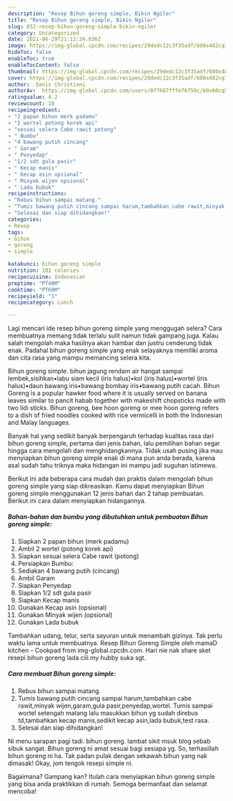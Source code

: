 ```yaml
---
description: "Resep Bihun goreng simple, Bikin Ngiler"
title: "Resep Bihun goreng simple, Bikin Ngiler"
slug: 652-resep-bihun-goreng-simple-bikin-ngiler
category: Uncategorized
date: 2021-06-29T21:12:24.036Z
image: https://img-global.cpcdn.com/recipes/29dedc12c3f35adf/680x482cq70/bihun-goreng-simple-foto-resep-utama.jpg
hideToc: false
enableToc: true
enableTocContent: false
thumbnail: https://img-global.cpcdn.com/recipes/29dedc12c3f35adf/680x482cq70/bihun-goreng-simple-foto-resep-utama.jpg
cover: https://img-global.cpcdn.com/recipes/29dedc12c3f35adf/680x482cq70/bihun-goreng-simple-foto-resep-utama.jpg
author:  Danis Christiani
authorAv:  https://img-global.cpcdn.com/users/077667fffe76759c/60x60cq50/avatar.jpg
ratingvalue: 4.2
reviewcount: 18
recipeingredient:
- "2 papan bihun merk padamu"
- "2 wortel potong korek api"
- "sesuai selera Cabe rawit potong"
- " Bumbu"
- "4 bawang putih cincang"
- " Garam"
- " Penyedap"
- "1/2 sdt gula pasir"
- " Kecap manis"
- " Kecap asin opsional"
- " Minyak wijen opsional"
- " Lada bubuk"
recipeinstructions:
- "Rebus bihun sampai matang."
- "Tumis bawang putih cincang sampai harum,tambahkan cabe rawit,minyak wijen,garam,gula pasir,penyedap,wortel. Tumis sampai wortel setengah matang lalu masukkan bihun yg sudah direbus td,tambahkan kecap manis,sedikit kecap asin,lada bubuk,test rasa."
- "Selesai dan siap dihidangkan!"
categories:
- Resep
tags:
- bihun
- goreng
- simple

katakunci: bihun goreng simple 
nutrition: 181 calories
recipecuisine: Indonesian
preptime: "PT40M"
cooktime: "PT60M"
recipeyield: "1"
recipecategory: Lunch

---
```



Lagi mencari ide resep bihun goreng simple yang menggugah selera? Cara membuatnya memang tidak terlalu sulit namun tidak gampang juga. Kalau salah mengolah maka hasilnya akan hambar dan justru cenderung tidak enak. Padahal bihun goreng simple yang enak selayaknya memiliki aroma dan cita rasa yang mampu memancing selera kita.


Bihun goreng simple. bihun jagung rendam air hangat sampai lembek,sisihkan•labu siam kecil (iris halus)•kol (iris halus)•wortel (iris halus)•daun bawang iris•bawang bombay iris•bawang putih cacah. Bihun Goreng is a popular hawker food where it is usually served on banana leaves similar to pancit habab together with makeshift chopsticks made with two lidi sticks. Bihun goreng, bee hoon goreng or mee hoon goreng refers to a dish of fried noodles cooked with rice vermicelli in both the Indonesian and Malay languages.

Banyak hal yang sedikit banyak berpengaruh terhadap kualitas rasa dari bihun goreng simple, pertama dari jenis bahan, lalu pemilihan bahan segar hingga cara mengolah dan menghidangkannya. Tidak usah pusing jika mau menyiapkan bihun goreng simple enak di mana pun anda berada, karena asal sudah tahu triknya maka hidangan ini mampu jadi suguhan istimewa.


Berikut ini ada beberapa cara mudah dan praktis dalam mengolah bihun goreng simple yang siap dikreasikan. Kamu dapat menyiapkan Bihun goreng simple menggunakan 12 jenis bahan dan 2 tahap pembuatan. Berikut ini cara dalam menyiapkan hidangannya.

<!--inarticleads1-->

##### Bahan-bahan dan bumbu yang dibutuhkan untuk pembuatan Bihun goreng simple:

1. Siapkan 2 papan bihun (merk padamu)
1. Ambil 2 wortel (potong korek api)
1. Siapkan sesuai selera Cabe rawit (potong)
1. Persiapkan  Bumbu:
1. Sediakan 4 bawang putih (cincang)
1. Ambil  Garam
1. Siapkan  Penyedap
1. Siapkan 1/2 sdt gula pasir
1. Siapkan  Kecap manis
1. Gunakan  Kecap asin (opsional)
1. Gunakan  Minyak wijen (opsional)
1. Gunakan  Lada bubuk


Tambahkan udang, telur, serta sayuran untuk menambah gizinya. Tak perlu waktu lama untuk membuatnya. Resep Bihun Goreng Simple oleh mamaD kitchen - Cookpad from img-global.cpcdn.com. Hari nie nak share sket resepi bihun goreng lada cili.my hubby suka sgt. 

<!--inarticleads2-->

##### Cara membuat Bihun goreng simple:

1. Rebus bihun sampai matang.
1. Tumis bawang putih cincang sampai harum,tambahkan cabe rawit,minyak wijen,garam,gula pasir,penyedap,wortel. Tumis sampai wortel setengah matang lalu masukkan bihun yg sudah direbus td,tambahkan kecap manis,sedikit kecap asin,lada bubuk,test rasa.
1. Selesai dan siap dihidangkan!

Ni menu sarapan pagi tadi. bihun goreng. lambat sikit msuk blog sebab sibuk sangat. Bihun goreng ni amat sesuai bagi sesiapa yg. So, terhasillah bihun goreng ni ha. Tak padan pulak dengan sekawah bihun yang nak dimasak! Okay, jom tengok resepi simple ni. 

Bagaimana? Gampang kan? Itulah cara menyiapkan bihun goreng simple yang bisa anda praktikkan di rumah. Semoga bermanfaat dan selamat mencoba!
